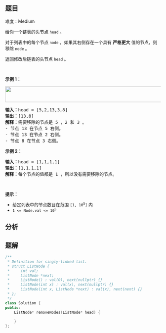 
## 题目
难度：Medium
<p>给你一个链表的头节点 <code>head</code> 。</p>

<p>对于列表中的每个节点 <code>node</code> ，如果其右侧存在一个具有 <strong>严格更大</strong> 值的节点，则移除 <code>node</code> 。</p>

<p>返回修改后链表的头节点<em> </em><code>head</code><em> </em>。</p>

<p>&nbsp;</p>

<p><strong>示例 1：</strong></p>

<p><img alt="" src="https://assets.leetcode.com/uploads/2022/10/02/drawio.png" style="width: 631px; height: 51px;" /></p>

<pre>
<strong>输入：</strong>head = [5,2,13,3,8]
<strong>输出：</strong>[13,8]
<strong>解释：</strong>需要移除的节点是 5 ，2 和 3 。
- 节点 13 在节点 5 右侧。
- 节点 13 在节点 2 右侧。
- 节点 8 在节点 3 右侧。
</pre>

<p><strong>示例 2：</strong></p>

<pre>
<strong>输入：</strong>head = [1,1,1,1]
<strong>输出：</strong>[1,1,1,1]
<strong>解释：</strong>每个节点的值都是 1 ，所以没有需要移除的节点。
</pre>

<p>&nbsp;</p>

<p><strong>提示：</strong></p>

<ul>
	<li>给定列表中的节点数目在范围 <code>[1, 10<sup>5</sup>]</code> 内</li>
	<li><code>1 &lt;= Node.val &lt;= 10<sup>5</sup></code></li>
</ul>

## 分析

## 题解
```cpp
/**
 * Definition for singly-linked list.
 * struct ListNode {
 *     int val;
 *     ListNode *next;
 *     ListNode() : val(0), next(nullptr) {}
 *     ListNode(int x) : val(x), next(nullptr) {}
 *     ListNode(int x, ListNode *next) : val(x), next(next) {}
 * };
 */
class Solution {
public:
    ListNode* removeNodes(ListNode* head) {
        
    }
};
```